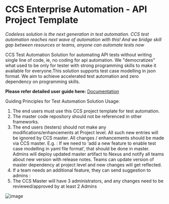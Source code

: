 # CCS Enterprise Automation - API Project Template
_Codeless solution is the next generation in test automation. CCS test automation reaches next wave of automation with this! And we bridge skill gap between resources or teams, anyone can automate tests now_

CCS Test Automation Solution for automating API tests without writing single line of code, ie, no coding for api automation. We "democratizes" what used to be only for tester with strong programming skills to make it available for everyone.This solution supports test case modelling in json format. We aim to achieve accelerated test automation and zero dependency on programming skills.

**Please refer detailed user guide here:** [Documentation](https://github.com/Crown-Commercial-Service/ccs-enterprise-automation-api-project/wiki)

Guiding Principles for Test Automation Solution Usage:
1. The end users must use this CCS project template for test automation. 
2. The master code repository should not be referenced in other frameworks.
3. The end users (testers) should not make any modifications/enhancements at Project level. All such new entries will be ignored by CCS master. All changes / enhancements should be made via CCS master. E.g. : If we need to ‘add a new feature to enable test case modelling in yaml file format’, that should be done in master. Admins will deploy updated master artifact to Nexus and notify all teams about new version with release notes. Teams can update version of master dependency at project level and new changes will get reflected.
4. If a team needs an additional feature, they can send suggestion to admins : <email>
5. The CCS Master will have 3 administrators, and any changes need to be reviewed/approved by at least 2 Admins

![image](https://user-images.githubusercontent.com/89130649/152338982-b8972f59-4edd-4b0b-83eb-679274869872.png)
